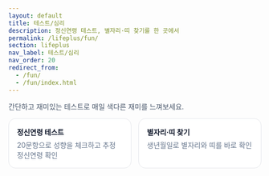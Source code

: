 ```yaml
---
layout: default
title: 테스트/심리
description: 정신연령 테스트, 별자리·띠 찾기를 한 곳에서
permalink: /lifeplus/fun/
section: lifeplus
nav_label: 테스트/심리
nav_order: 20
redirect_from:
  - /fun/
  - /fun/index.html
---
```




<p class="lead">간단하고 재미있는 테스트로 매일 색다른 재미를 느껴보세요.</p>

<div class="fun-grid">
  <a class="fun-card" href="{{ '/lifeplus/fun/mental-age/' | relative_url }}">
    <div class="fun-card-title">정신연령 테스트</div>
    <div class="fun-card-desc">20문항으로 성향을 체크하고 추정 정신연령 확인</div>
  </a>

  <a class="fun-card" href="{{ '/lifeplus/fun/astro/' | relative_url }}">
    <div class="fun-card-title">별자리·띠 찾기</div>
    <div class="fun-card-desc">생년월일로 별자리와 띠를 바로 확인</div>
  </a>
</div>

<style>
.lead{color:#475569;margin:6px 0 14px}
.fun-grid{display:grid;grid-template-columns:repeat(auto-fill,minmax(240px,1fr));gap:14px;margin:8px 0 24px}
.fun-card{display:block;border:1px solid #e5e7eb;border-radius:14px;padding:16px;background:#fff;text-decoration:none}
.fun-card:hover{box-shadow:0 4px 14px rgba(0,0,0,.08);transform:translateY(-1px)}
.fun-card-title{font-weight:700;margin-bottom:6px;color:#0f172a}
.fun-card-desc{color:#64748b}
</style>
